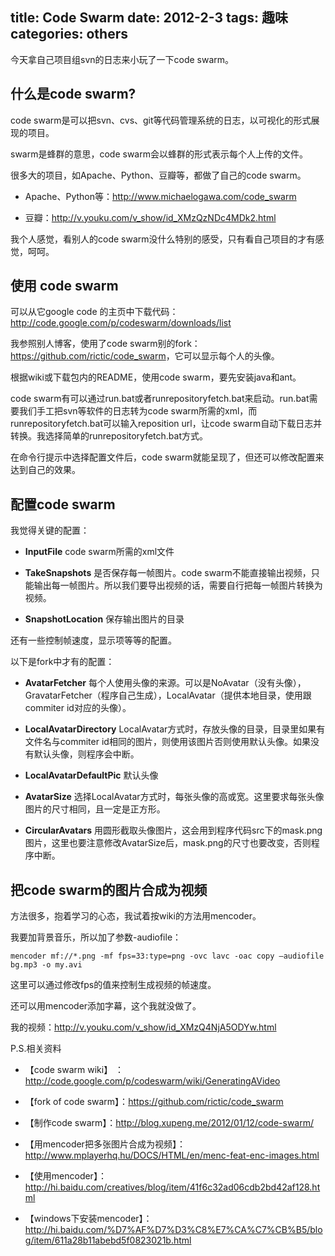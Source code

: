 title: Code Swarm
date: 2012-2-3
tags: 趣味
categories: others
---

今天拿自己项目组svn的日志来小玩了一下code swarm。

## 什么是code swarm?

code swarm是可以把svn、cvs、git等代码管理系统的日志，以可视化的形式展现的项目。

swarm是蜂群的意思，code swarm会以蜂群的形式表示每个人上传的文件。

<!--more-->

很多大的项目，如Apache、Python、豆瓣等，都做了自己的code swarm。

- Apache、Python等：<http://www.michaelogawa.com/code_swarm>

- 豆瓣：<http://v.youku.com/v_show/id_XMzQzNDc4MDk2.html>

我个人感觉，看别人的code swarm没什么特别的感受，只有看自己项目的才有感觉，呵呵。

## 使用 code swarm

可以从它google code 的主页中下载代码：<http://code.google.com/p/codeswarm/downloads/list>

我参照别人博客，使用了code swarm别的fork：<https://github.com/rictic/code_swarm>，它可以显示每个人的头像。

根据wiki或下载包内的README，使用code swarm，要先安装java和ant。

code swarm有可以通过run.bat或者runrepositoryfetch.bat来启动。run.bat需要我们手工把svn等软件的日志转为code swarm所需的xml，而runrepositoryfetch.bat可以输入reposition url，让code swarm自动下载日志并转换。我选择简单的runrepositoryfetch.bat方式。

在命令行提示中选择配置文件后，code swarm就能呈现了，但还可以修改配置来达到自己的效果。

## 配置code swarm

我觉得关键的配置：

- **InputFile** code swarm所需的xml文件

- **TakeSnapshots** 是否保存每一帧图片。code swarm不能直接输出视频，只能输出每一帧图片。所以我们要导出视频的话，需要自行把每一帧图片转换为视频。

- **SnapshotLocation** 保存输出图片的目录

还有一些控制帧速度，显示项等等的配置。

以下是fork中才有的配置：

- **AvatarFetcher** 每个人使用头像的来源。可以是NoAvatar（没有头像），GravatarFetcher（程序自己生成），LocalAvatar（提供本地目录，使用跟commiter id对应的头像）。

- **LocalAvatarDirectory** LocalAvatar方式时，存放头像的目录，目录里如果有文件名与commiter id相同的图片，则使用该图片否则使用默认头像。如果没有默认头像，则程序会中断。

- **LocalAvatarDefaultPic** 默认头像
 
- **AvatarSize** 选择LocalAvatar方式时，每张头像的高或宽。这里要求每张头像图片的尺寸相同，且一定是正方形。
 
- **CircularAvatars** 用圆形截取头像图片，这会用到程序代码src下的mask.png图片，这里也要注意修改AvatarSize后，mask.png的尺寸也要改变，否则程序中断。

## 把code swarm的图片合成为视频

方法很多，抱着学习的心态，我试着按wiki的方法用mencoder。

我要加背景音乐，所以加了参数-audiofile：

    mencoder mf://*.png -mf fps=33:type=png -ovc lavc -oac copy –audiofile bg.mp3 -o my.avi

这里可以通过修改fps的值来控制生成视频的帧速度。

还可以用mencoder添加字幕，这个我就没做了。

我的视频：<http://v.youku.com/v_show/id_XMzQ4NjA5ODYw.html>


P.S.相关资料

- 【code swarm wiki】 ：<http://code.google.com/p/codeswarm/wiki/GeneratingAVideo>

- 【fork of code swarm】：<https://github.com/rictic/code_swarm>

- 【制作code swarm】：<http://blog.xupeng.me/2012/01/12/code-swarm/>

- 【用mencoder把多张图片合成为视频】：<http://www.mplayerhq.hu/DOCS/HTML/en/menc-feat-enc-images.html>

- 【使用mencoder】：<http://hi.baidu.com/creatives/blog/item/41f6c32ad06cdb2bd42af128.html>

- 【windows下安装mencoder】：<http://hi.baidu.com/%D7%AF%D7%D3%C8%E7%CA%C7%CB%B5/blog/item/611a28b11abebd5f0823021b.html>
